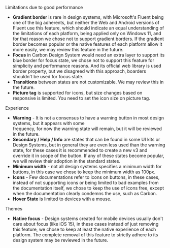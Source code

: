 Limitations due to good performance

- **Gradient border** is rare in design systems, with Microsoft's Fluent being one of the big adherents, but neither 
  the Web and Android versions of Fluent use this feature, which should indicate an equal understanding of the 
  limitations  of each platform, being applied only on Windows 11, and for that reason we chose not to support 
  gradient borders. If the gradient border becomes popular or the native features of each platform allow it more 
  easily, we may review this feature in the future.
- **Focus** in Carbon Design System would need an extra layer to support its blue border for focus state, we 
  chose not to support this feature for simplicity and performance reasons. And its official web library is used border 
  property, but we disagreed with this approach, boarders shouldn't be used for focus state.
- **Transitions** between states are not customizable. We may review this in the future.
- **Picture tag** is supported for icons, but size changes based on responsive is limited. You need to set the icon size on picture tag.

Experience

- **Warning** - It is not a consensus to have a warning button in most design systems, but it appears with some  
  frequency, for now the warning state will remain, but it will be reviewed in the future.
- **Secondary / Help / Info** are states that can be found in some UI kits or Design Systems, but in general they are 
  even less used than the warning state, for these cases it is recommended to create a new v3 and override it in 
  scope  of the button. If any of these states become popular, we will review their adoption in the standard states.
- **Minimum width** - not all design systems specifies a minimum width for buttons, in this case we chose to keep 
  the minimum width as 100px.
- **Icons** - Few documentations refer to icons on buttons, in these cases, instead of not supporting icons or being 
  limited to bad examples from the documentation itself, we chose to keep the use of icons free, except when the 
  documentation clearly condemns the use, such as Carbon.
- **Hover State** is limited to devices with a mouse.

Themes

- **Native focus** - Design systems created for mobile devices usually don't care about focus (like iOS 15), in 
  these cases instead  of just removing this feature, we chose to keep at least the native experience of each 
  platform. The complete removal of this feature to strictly adhere to its design system may be reviewed in the future.

